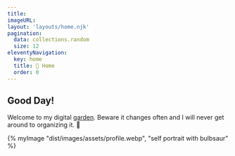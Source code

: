 ```yaml
---
title: 
imageURL: 
layout: 'layouts/home.njk'
pagination: 
  data: collections.random
  size: 12
eleventyNavigation:
  key: home
  title: 🐀 Home
  order: 0
---
```


<article>
<h1><span class="font-title font-bold text-teal-400 px-4 mb-4">Good Day!</span></h1>
<p class="font-sans text-lg sm:text-xl bg-teal-100 rounded-xl p-4 mt-4">Welcome to my digital <a href="https://maggieappleton.com/garden-history">garden</a>. Beware it changes often and I will never get around to organizing it. 🐋</p>  
   </article>
 <article class="sm:col-span-4 col-span-6 pt-4">
 {% myImage "dist/images/assets/profile.webp", "self portrait with bulbsaur" %}      
 </article> 